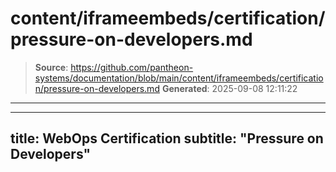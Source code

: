 # content/iframeembeds/certification/pressure-on-developers.md

> **Source**: https://github.com/pantheon-systems/documentation/blob/main/content/iframeembeds/certification/pressure-on-developers.md
> **Generated**: 2025-09-08 12:11:22

---

---
title: WebOps Certification
subtitle: "Pressure on Developers"
---

<Partial file="certification-guide/pressure-on-developers.md" />
